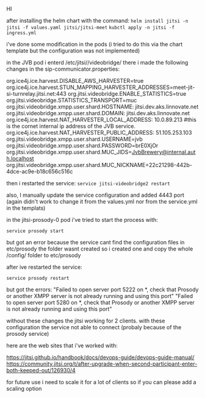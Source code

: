HI

after installing the helm chart with the command:
`helm install jitsi -n jitsi -f values.yaml jitsi/jitsi-meet`
`kubctl apply -n jitsi -f ingress.yml`

i've done some modification in the pods (i tried to do this via the chart template but the configuration was not implemented)

in the JVB pod i enterd /etc/jitsi//videobridge/
there i made the following changes in the sip-communicator.properties:

org.ice4j.ice.harvest.DISABLE_AWS_HARVESTER=true
org.ice4j.ice.harvest.STUN_MAPPING_HARVESTER_ADDRESSES=meet-jit-si-turnrelay.jitsi.net:443
org.jitsi.videobridge.ENABLE_STATISTICS=true
org.jitsi.videobridge.STATISTICS_TRANSPORT=muc
org.jitsi.videobridge.xmpp.user.shard.HOSTNAME: jitsi.dev.aks.linnovate.net
org.jitsi.videobridge.xmpp.user.shard.DOMAIN: jitsi.dev.aks.linnovate.net  
org.ice4j.ice.harvest.NAT_HARVESTER_LOCAL_ADDRESS: 10.0.89.213   #this is the cornet internal ip address of the JVB service.             
org.ice4j.ice.harvest.NAT_HARVESTER_PUBLIC_ADDRESS: 51.105.253.103
org.jitsi.videobridge.xmpp.user.shard.USERNAME=jvb
org.jitsi.videobridge.xmpp.user.shard.PASSWORD=brE0XjOr
org.jitsi.videobridge.xmpp.user.shard.MUC_JIDS=JvbBrewery@internal.auth.localhost
org.jitsi.videobridge.xmpp.user.shard.MUC_NICKNAME=22c21298-442b-4dce-ac9e-b18c656c516c

then i restarted the service:
`service jitsi-videobridge2 restart`

also, I manually update the service configuration and added 4443 port (again didn't work to change it from the values.yml nor from the service.yml in the templats)


in the jitsi-prosody-0 pod i've tried to start the process with:

`service prosody start`

but got an error because the service cant find the configuration files in etc/prosody
the folder wasnt created so i created one and copy the whole /config/ folder to etc/prosody

after ive restarted the service:

`service prosody restart`

but got the errors:
"Failed to open server port 5222 on *, check that Prosody or another XMPP server is not already running and using this port"
"Failed to open server port 5280 on *, check that Prosody or another XMPP server is not already running and using this port"

without these changes the jitsi working for 2 clients.
with these configuration the service not able to connect (probaly because of the prosody service)

here are the web sites that i've worked with:

https://jitsi.github.io/handbook/docs/devops-guide/devops-guide-manual/
https://community.jitsi.org/t/after-upgrade-when-second-participant-enter-both-keeped-out/126930/4

for future use i need to scale it for a lot of clients 
so if you can please add a scaling option

